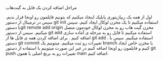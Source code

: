 مراحل اضافه کردن یک فایل به گیت‌هاب

اول از همه یک ریپازیتوری پابلیک اینجاد میکنیم که بتونیم فایلمون رو اونجا قرار بدیم.
سپس در ترمینال از دستور git init  استفاده میکنیم تا یک مخزن لوکال ایجاد کنیم.
سپس با دستورgit remote add origin  مخزن گیت هاب رو به مخزن لوکال خودمون متصل میکنیم. 
سپس از دستور git add استفاده میکنیم تا فایل رو به مرحله ی آماده سازی اضافه کنیم .
برای اضافه کردن همه ی فایل ها از git add . استفاده میکنیم. 
سپس با دستور git commit تغییرات رو ثبت میکنیم.
میتونیم یک branch  یا مخزن خاص ایجاد کنیم و فایلمون رو اونجا اضافه کنیم در غیر این صورت میتونیم با استفاده از دستور git push تغییرات رو به برنچ اصلی یا همون main اضافه کنیم.

